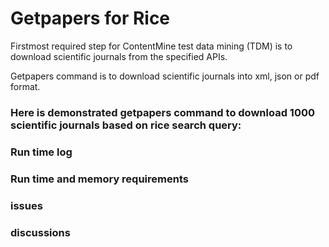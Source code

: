 # Getpapers for Rice

Firstmost required step for ContentMine test data mining (TDM) is to download scientific journals from the specified APIs.

Getpapers command is to download scientific journals into xml, json or pdf format.

### Here is demonstrated getpapers command to download 1000 scientific journals based on rice search query:

### Run time log

### Run time and memory requirements

### issues

### discussions

